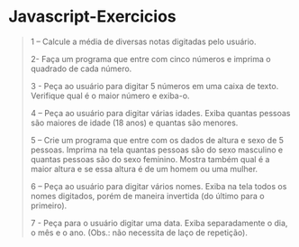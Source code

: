 # Javascript-Exercicios

> 1 – Calcule a média de diversas notas digitadas pelo usuário.
> 
> 2- Faça um programa que entre com cinco números e imprima o quadrado de cada número.
> 
> 3 - Peça ao usuário para digitar 5 números em uma caixa de texto. Verifique qual é o maior número e exiba-o.
> 
> 4 – Peça ao usuário para digitar várias idades. Exiba quantas pessoas são maiores de idade (18 anos) e quantas são menores.
> 
> 5 – Crie um programa que entre com os dados de altura e sexo de 5 pessoas. Imprima na tela quantas pessoas são do sexo masculino e quantas pessoas são do sexo feminino. Mostra também qual é a maior altura e se essa altura é de um homem ou uma mulher.
> 
> 6 – Peça ao usuário para digitar vários nomes. Exiba na tela todos os nomes digitados, porém de maneira invertida (do último para o primeiro).
> 
> 7 - Peça para o usuário digitar uma data. Exiba separadamente o dia, o mês e o ano. (Obs.: não necessita de laço de repetição).
> 






